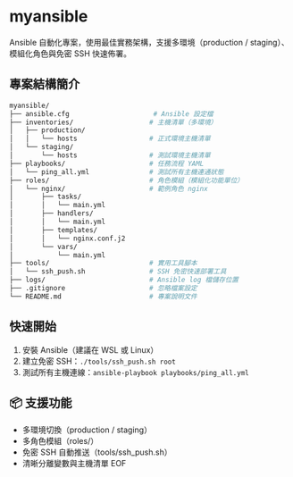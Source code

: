 ﻿
# myansible

Ansible 自動化專案，使用最佳實務架構，支援多環境（production / staging）、模組化角色與免密 SSH 快速佈署。

## 專案結構簡介
```bash
myansible/
├── ansible.cfg                     # Ansible 設定檔
├── inventories/                   # 主機清單（多環境）
│   ├── production/
│   │   └── hosts                  # 正式環境主機清單
│   └── staging/
│       └── hosts                  # 測試環境主機清單
├── playbooks/                     # 任務流程 YAML
│   └── ping_all.yml               # 測試所有主機連通狀態
├── roles/                         # 角色模組（模組化功能單位）
│   └── nginx/                     # 範例角色 nginx
│       ├── tasks/
│       │   └── main.yml
│       ├── handlers/
│       │   └── main.yml
│       ├── templates/
│       │   └── nginx.conf.j2
│       └── vars/
│           └── main.yml
├── tools/                         # 實用工具腳本
│   └── ssh_push.sh                # SSH 免密快速部署工具
├── logs/                          # Ansible log 檔儲存位置
├── .gitignore                     # 忽略檔案設定
└── README.md                      # 專案說明文件
```


## 快速開始

1. 安裝 Ansible（建議在 WSL 或 Linux）
2. 建立免密 SSH：`./tools/ssh_push.sh root`
3. 測試所有主機連線：`ansible-playbook playbooks/ping_all.yml`

## 📦 支援功能
- 多環境切換（production / staging）
- 多角色模組（roles/）
- 免密 SSH 自動推送（tools/ssh_push.sh）
- 清晰分離變數與主機清單
EOF

